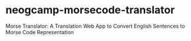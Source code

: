 # neogcamp-morsecode-translator
Morse Translator: A Translation Web App to Convert English Sentences to Morse Code Representation
